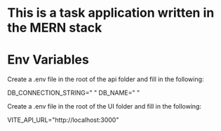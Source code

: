 # This is a task application written in the MERN stack

# Env Variables
Create a .env file in the root of the api folder and fill in the following:

DB_CONNECTION_STRING=" "
DB_NAME=" "

Create a .env file in the root of the UI folder and fill in the following:

VITE_API_URL="http://localhost:3000"